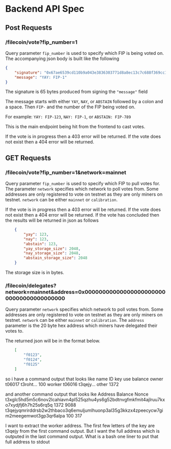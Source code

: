 # Backend API Spec

## Post Requests

### /filecoin/vote?fip_number=1

Query parameter `fip_number` is used to specify which FIP is being voted on. The accompanying json body is built like the following

```json
{
    "signature": "0x67ae6539cd110b9a043e3836303771d8a8ec13c7c688f369cc1a8a9f997128bf207319c7e94a60f9739c51510cb483c8f0c2efa32147690ae8221c08d34352ec1b",
    "message": "YAY: FIP-1"
}
```

The signature is 65 bytes produced from signing the `"message"` field

The message starts with either `YAY`, `NAY`, or `ABSTAIN` followed by a colon and a space. Then `FIP-` and the number of the FIP being voted on.

For example: `YAY: FIP-123`, `NAY: FIP-1`, or `ABSTAIN: FIP-789`

This is the main endpoint being hit from the frontend to cast votes.

If the vote is in progress then a 403 error will be returned. If the vote does not exist then a 404 error will be returned.

## GET Requests

### /filecoin/vote?fip_number=1&network=mainnet

Query parameter `fip_number` is used to specify which FIP to pull votes for. The parameter `network` specifies which network to poll votes from. Some addresses are only registered to vote on testnet as they are only miners on testnet. `network` can be either `mainnet` or `calibration`.

If the vote is in progress then a 403 error will be returned. If the vote does not exist then a 404 error will be returned. If the vote has concluded then the results will be returned in json as follows

```json
    {
        "yay": 123,
        "nay": 123,
        "abstain": 123,
        "yay_storage_size": 2048,
        "nay_storage_size": 2048,
        "abstain_storage_size": 2048
    }
```

The storage size is in bytes.

### /filecoin/delegates?network=mainnet&address=0x0000000000000000000000000000000000000000

Query parameter `network` specifies which network to poll votes from. Some addresses are only registered to vote on testnet as they are only miners on testnet. `network` can be either `mainnet` or `calibration`. The `address` parameter is the 20 byte hex address which miners have delegated their votes to.

The returned json will be in the format below.

```json
    [
        "f0123",
        "f0124",
        "f0125"
    ]
```

so i have a command output that looks like
name         ID        key          use      balance
owner        t06017    t3roht...             100
worker       t06016    t3qejy...    other    1372

and another command output that looks lke
Address                                                                                      Balance    Nonce
t3xglc5hd5m5c6nov2lcahiavn4pl525qzhu4ys6g52bdtnvgfmkfmit4ajlruu7kxo7xydjfj6h7h25s6rq5q       1372       9088
t3qejyqmrirddrsb2w2thbaco3q6emuljumlhuonp3al35g3kkzx4zpeecycw7gim2meegemwot3gp3qr6alpa       100        317

I want to extract the worker address. The first few letters of the key are t3qejy from the first command output. But I want the full address which is outputed in the last command output. What is a bash one liner to put that full address to stdout
